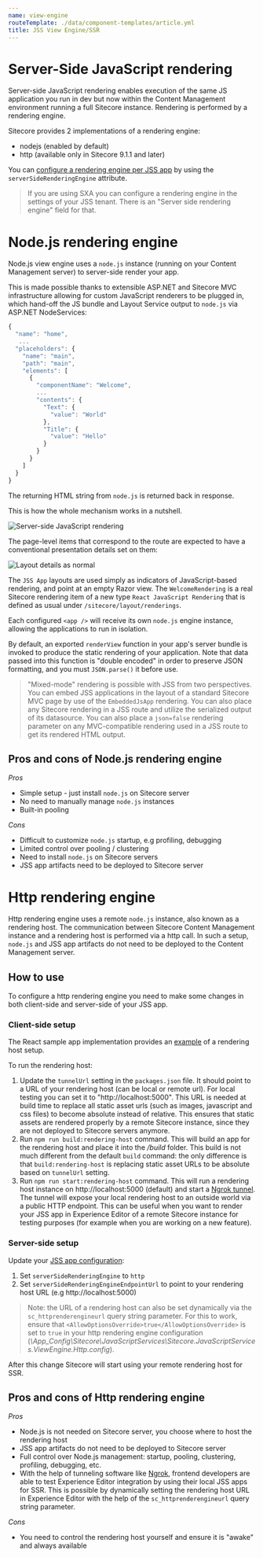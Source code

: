 ```yaml
---
name: view-engine
routeTemplate: ./data/component-templates/article.yml
title: JSS View Engine/SSR
---
```


# Server-Side JavaScript rendering

Server-side JavaScript rendering enables execution of the same JS application you run in dev but now within the Content Management environment running a full Sitecore instance. Rendering is performed by a rendering engine.

Sitecore provides 2 implementations of a rendering engine:
- nodejs (enabled by default)
- http (available only in Sitecore 9.1.1 and later)

You can [configure a rendering engine per JSS app](/docs/fundamentals/services/app-configuration) by using the `serverSideRenderingEngine` attribute. 

> If you are using SXA you can configure a rendering engine in the settings of your JSS tenant. There is an "Server side rendering engine" field for that.

# Node.js rendering engine

Node.js view engine uses a `node.js` instance (running on your Content Management server) to server-side render your app.

This is made possible thanks to extensible ASP.NET and Sitecore MVC infrastructure allowing for custom JavaScript renderers to be plugged in, which hand-off the JS bundle and Layout Service output to `node.js` via ASP.NET NodeServices:

```javascript
{
  "name": "home",
   ...
  "placeholders": {
    "name": "main",
    "path": "main",
    "elements": [
      {
        "componentName": "Welcome",
        ...
        "contents": {
          "Text": {
            "value": "World"
          },
          "Title": {
            "value": "Hello"
          }
        }
      }
    ]
  }
}
```

The returning HTML string from `node.js` is returned back in response.

This is how the whole mechanism works in a nutshell.

![Server-side JavaScript rendering](/assets/img/server-side-rendering.png)

The page-level items that correspond to the route are expected to have a conventional presentation details set on them:

![Layout details as normal](/assets/img/layout-details.png)

The `JSS App` layouts are used simply as indicators of JavaScript-based rendering, and point at an empty Razor view. The `WelcomeRendering` is a real Sitecore rendering item of a new type `React JavaScript Rendering` that is defined as usual under `/sitecore/layout/renderings`.

Each configured `<app />` will receive its own `node.js` engine instance, allowing the applications to run in isolation.

By default, an exported `renderView` function in your app's server bundle is invoked to produce the static rendering of your application. Note that data passed into this function is "double encoded" in order to preserve JSON formatting, and you must  `JSON.parse()` it before use.

> "Mixed-mode" rendering is possible with JSS from two perspectives. You can embed JSS applications in the layout of a standard Sitecore MVC page by use of the `EmbeddedJsApp` rendering. You can also place any Sitecore rendering in a JSS route and utilize the serialized output of its datasource. You can also place a `json=false` rendering parameter on any MVC-compatible rendering used in a JSS route to get its rendered HTML output.

## Pros and cons of Node.js rendering engine

*Pros*

- Simple setup - just install `node.js` on Sitecore server
- No need to manually manage `node.js` instances
- Built-in pooling

*Cons*

- Difficult to customize `node.js` startup, e.g profiling, debugging
- Limited control over pooling / clustering
- Need to install `node.js` on Sitecore servers
- JSS app artifacts need to be deployed to Sitecore server

# Http rendering engine

Http rendering engine uses a remote `node.js` instance, also known as a rendering host. The communication between Sitecore Content Management instance and a rendering host is performed via a http call. In such a setup, `node.js` and JSS app artifacts do not need to be deployed to the Content Management server.

## How to use

To configure a http rendering engine you need to make some changes in both client-side and server-side of your JSS app.

### Client-side setup

The React sample app implementation provides an [example](https://github.com/Sitecore/jss/tree/dev/samples/react) of a rendering host setup. 

To run the rendering host:
1. Update the `tunnelUrl` setting in the `packages.json` file. It should point to a URL of your rendering host (can be local or remote url). For local testing you can set it to "http://localhost:5000". This URL is needed at build time to replace all static asset urls (such as images, javascript and css files) to become absolute instead of relative. This ensures that static assets are rendered properly by a remote Sitecore instance, since they are not deployed to Sitecore servers anymore.
2. Run `npm run build:rendering-host` command. This will build an app for the rendering host and place it into the */build* folder. This build is not much different from the default `build` command: the only difference is that `build:rendering-host` is replacing static asset URLs to be absolute based on `tunnelUrl` setting.
3. Run `npm run start:rendering-host` command. This will run a rendering host instance on http://localhost:5000 (default) and start a [Ngrok tunnel](https://ngrok.com/). The tunnel will expose your local rendering host to an outside world via a public HTTP endpoint. This can be useful when you want to render your JSS app in Experience Editor of a remote Sitecore instance for testing purposes (for example when you are working on a new feature).

### Server-side setup

Update your [JSS app configuration](/docs/fundamentals/services/app-configuration):
1. Set `serverSideRenderingEngine` to `http`
2. Set `serverSideRenderingEngineEndpointUrl` to point to your rendering host URL (e.g http://localhost:5000)

> Note: the URL of a rendering host can also be set dynamically via the `sc_httprenderengineurl` query string parameter.
For this to work, ensure that `<AllowOptionsOverride>true</AllowOptionsOverride>` is set to `true` in your http rendering engine configuration (*\App_Config\Sitecore\JavaScriptServices\Sitecore.JavaScriptServices.ViewEngine.Http.config*).

After this change Sitecore will start using your remote rendering host for SSR.

## Pros and cons of Http rendering engine

*Pros*

- Node.js is not needed on Sitecore server, you choose where to host the rendering host
- JSS app artifacts do not need to be deployed to Sitecore server
- Full control over Node.js management: startup, pooling, clustering, profiling, debugging, etc.
- With the help of tunneling software like [Ngrok](https://ngrok.com/), frontend developers are able to test Experience Editor integration by using their local JSS apps for SSR. This is possible by dynamically setting the rendering host URL in Experience Editor with the help of the `sc_httprenderengineurl` query string parameter.

*Cons*

- You need to control the rendering host yourself and ensure it is "awake" and always available

